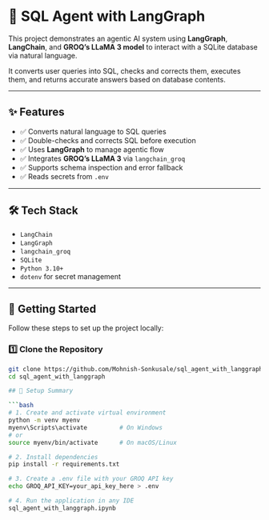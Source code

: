 # 🧠 SQL Agent with LangGraph

This project demonstrates an agentic AI system using **LangGraph**, **LangChain**, and **GROQ’s LLaMA 3 model** to interact with a SQLite database via natural language.

It converts user queries into SQL, checks and corrects them, executes them, and returns accurate answers based on database contents.

---

## ✨ Features

- ✅ Converts natural language to SQL queries
- ✅ Double-checks and corrects SQL before execution
- ✅ Uses **LangGraph** to manage agentic flow
- ✅ Integrates **GROQ’s LLaMA 3** via `langchain_groq`
- ✅ Supports schema inspection and error fallback
- ✅ Reads secrets from `.env`

---

## 🛠 Tech Stack

- `LangChain`
- `LangGraph`
- `langchain_groq`
- `SQLite`
- `Python 3.10+`
- `dotenv` for secret management

---

## 🚀 Getting Started

Follow these steps to set up the project locally:

### 1️⃣ Clone the Repository

```bash
git clone https://github.com/Mohnish-Sonkusale/sql_agent_with_langgraph.git
cd sql_agent_with_langgraph

## 🔧 Setup Summary

```bash
# 1. Create and activate virtual environment
python -m venv myenv
myenv\Scripts\activate         # On Windows
# or
source myenv/bin/activate      # On macOS/Linux

# 2. Install dependencies
pip install -r requirements.txt

# 3. Create a .env file with your GROQ API key
echo GROQ_API_KEY=your_api_key_here > .env

# 4. Run the application in any IDE
sql_agent_with_langgraph.ipynb

